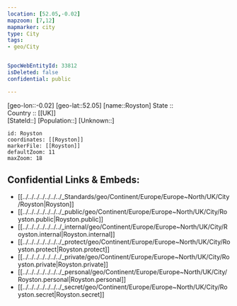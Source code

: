 ```yaml
---
location: [52.05,-0.02] 
mapzoom: [7,12] 
mapmarker: city 
type: City
tags:
- geo/City


SpocWebEntityId: 33812
isDeleted: false
confidential: public

---
```

[geo-lon::-0.02] 
[geo-lat::52.05] 
[name::Royston] 
State ::  
Country :: [[UK]]  
[StateId::] 
[Population::] 
[Unknown::] 


```leaflet
id: Royston
coordinates: [[Royston]] 
markerFile: [[Royston]] 
defaultZoom: 11 
maxZoom: 18
```


## Confidential Links & Embeds: 
- [[../../../../../../../_Standards/geo/Continent/Europe/Europe~North/UK/City/Royston|Royston]] 
- [[../../../../../../../_public/geo/Continent/Europe/Europe~North/UK/City/Royston.public|Royston.public]] 
- [[../../../../../../../_internal/geo/Continent/Europe/Europe~North/UK/City/Royston.internal|Royston.internal]] 
- [[../../../../../../../_protect/geo/Continent/Europe/Europe~North/UK/City/Royston.protect|Royston.protect]] 
- [[../../../../../../../_private/geo/Continent/Europe/Europe~North/UK/City/Royston.private|Royston.private]] 
- [[../../../../../../../_personal/geo/Continent/Europe/Europe~North/UK/City/Royston.personal|Royston.personal]] 
- [[../../../../../../../_secret/geo/Continent/Europe/Europe~North/UK/City/Royston.secret|Royston.secret]] 
